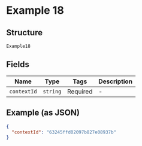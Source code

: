 
# Example 18

## Structure

`Example18`

## Fields

| Name | Type | Tags | Description |
|  --- | --- | --- | --- |
| `contextId` | `string` | Required | - |

## Example (as JSON)

```json
{
  "contextId": "63245ffd02097b827e08937b"
}
```

